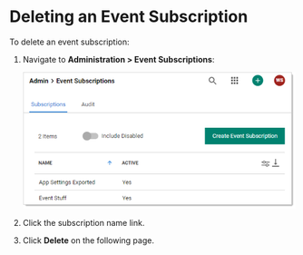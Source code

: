 [title]: # (Deleting an Event Subscription)
[tags]: # (Deleting,event subscription)
[priority]: # (1000)

# Deleting an Event Subscription

To delete an event subscription:

1. Navigate to **Administration > Event Subscriptions**:

   ![](images/image-20210623105611363.png)

1. Click the subscription name link. 

1. Click **Delete** on the following page.

